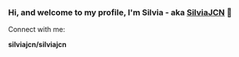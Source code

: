 ### Hi, and welcome to my profile, I'm Silvia - aka [SilviaJCN](https://github.com/silviajcn) 👋

<!--
**silviajcn/silviajcn** is a ✨ _special_ ✨ repository because its `README.md` (this file) appears on your GitHub profile.

Here are some ideas to get you started:

- 🔭 I’m currently working on ...
- 🌱 I’m currently learning ...
- 👯 I’m looking to collaborate on ...
- 🤔 I’m looking for help with ...
- 💬 Ask me about ...
- 📫 How to reach me: ...
- 😄 Pronouns: ...
- ⚡ Fun fact: ...
-->

Connect with me:

**silviajcn/silviajcn**
